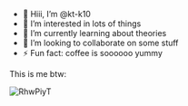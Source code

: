 - 👋 Hiii, I’m @kt-k10
- 👀 I’m interested in lots of things
- 🌱 I’m currently learning about theories
- 💞️ I’m looking to collaborate on some stuff
- ⚡ Fun fact: coffee is soooooo yummy

This is me btw:


![RhwPiyT](https://github.com/user-attachments/assets/0df76698-062a-4d1d-b936-9a7d5afc9dc6)

<!---
kt-k10/kt-k10 is a ✨ special ✨ repository because its `README.md` (this file) appears on your GitHub profile.
You can click the Preview link to take a look at your changes.
--->
